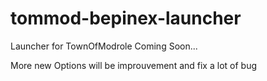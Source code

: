 # tommod-bepinex-launcher
Launcher for TownOfModrole Coming Soon...

More new Options will be 
improuvement and fix a lot of bug 
